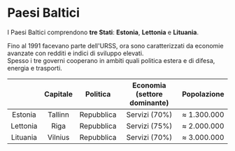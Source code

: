 # Paesi Baltici

I Paesi Baltici comprendono **tre Stati**: **Estonia**, **Lettonia** e
**Lituania**.

Fino al 1991 facevano parte dell'URSS, ora sono caratterizzati da economie
avanzate con redditi e indici di sviluppo elevati.\
Spesso i tre governi cooperano in ambiti quali politica estera e di difesa,
energia e trasporti.

| | Capitale | Politica | Economia (settore dominante) | Popolazione |
| :-: | :-: | :-: | :-: | :-: |
| Estonia | Tallinn | Repubblica | Servizi (70%) | &#8776; 1.300.000 |
| Lettonia | Riga | Repubblica | Servizi (75%) | &#8776; 2.000.000 |
| Lituania | Vilnius | Repubblica | Servizi (70%) | &#8776; 3.000.000 |
